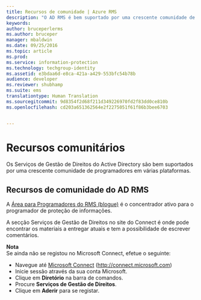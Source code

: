 ```yaml
---
title: Recursos de comunidade | Azure RMS
description: "O AD RMS é bem suportado por uma crescente comunidade de programadores em várias plataformas."
keywords: 
author: bruceperlerms
ms.author: bruceper
manager: mbaldwin
ms.date: 09/25/2016
ms.topic: article
ms.prod: 
ms.service: information-protection
ms.technology: techgroup-identity
ms.assetid: e3bdaa6d-e8ca-421a-a429-553bfc54b78b
audience: developer
ms.reviewer: shubhamp
ms.suite: ems
translationtype: Human Translation
ms.sourcegitcommit: 9d8354f2d68f211d349226970fd2f83dd0ce810b
ms.openlocfilehash: cd203a651362564e2f2275051f61f86b3bee6703


---
```


# <a name="community-resources"></a>Recursos comunitários

Os Serviços de Gestão de Direitos do Active Directory são bem suportados por uma crescente comunidade de programadores em várias plataformas.

## <a name="ad-rms-community-resources"></a>Recursos de comunidade do AD RMS

A [Área para Programadores do RMS (blogue)](http://blogs.msdn.com/b/rms/) é o concentrador ativo para o programador de proteção de informações.

A secção Serviços de Gestão de Direitos no site do Connect é onde pode encontrar os materiais a entregar atuais e tem a possibilidade de escrever comentários.

**Nota**  
Se ainda não se registou no Microsoft Connect, efetue o seguinte:

-   Navegue até [Microsoft Connect](http://connect.microsoft.com) (http://connect.microsoft.com)
-   Inicie sessão através da sua conta Microsoft.
-   Clique em **Diretório** na barra de comandos.
-   Procure **Serviços de Gestão de Direitos**.
-   Clique em **Aderir** para se registar.

 

 

 






<!--HONumber=Nov16_HO2-->


